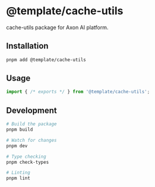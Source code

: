 # @template/cache-utils

cache-utils package for Axon AI platform.

## Installation

```bash
pnpm add @template/cache-utils
```

## Usage

```typescript
import { /* exports */ } from '@template/cache-utils';
```

## Development

```bash
# Build the package
pnpm build

# Watch for changes
pnpm dev

# Type checking
pnpm check-types

# Linting
pnpm lint
```
